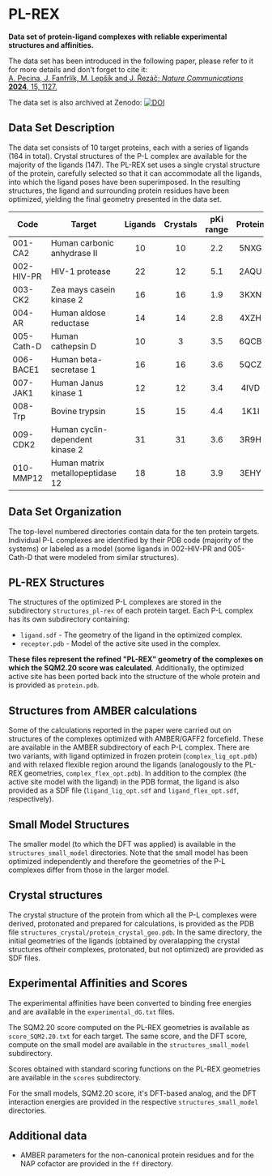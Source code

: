 # PL-REX

**Data set of protein-ligand complexes with reliable experimental structures and affinities.**

The data set has been introduced in the following paper, please refer to it for more details and don't forget to cite it:   
[A. Pecina, J. Fanfrlík, M. Lepšík and J. Řezáč; *Nature Communications* **2024**, 15, 1127.](https://doi.org/10.1038/s41467-024-45431-8)

The data set is also archived at Zenodo: [![DOI](https://zenodo.org/badge/660057665.svg)](https://zenodo.org/badge/latestdoi/660057665)

## Data Set Description

The data set consists of 10 target proteins, each with a series of ligands (164 in total). Crystal structures of the P-L complex are available for the majority of the ligands (147). The PL-REX set uses a single crystal structure of the protein, carefully selected so that it can accommodate all the ligands, into which the ligand poses have been superimposed. In the resulting structures, the ligand and surrounding protein residues have been optimized, yielding the final geometry presented in the data set.

| Code       | Target                           | Ligands | Crystals | pKi range | Protein |
|------------|----------------------------------|:-------:|:--------:|:---------:|:-------:|
| 001-CA2    | Human carbonic anhydrase II      | 10      | 10       | 2.2       | 5NXG    |
| 002-HIV-PR | HIV-1 protease                   | 22      | 12       | 5.1       | 2AQU    |
| 003-CK2    | Zea mays casein kinase 2         | 16      | 16       | 1.9       | 3KXN    |
| 004-AR     | Human aldose reductase           | 14      | 14       | 2.8       | 4XZH    |
| 005-Cath-D | Human cathepsin D                | 10      | 3        | 3.5       | 6QCB    |
| 006-BACE1  | Human beta-secretase 1           | 16      | 16       | 3.6       | 5QCZ    |
| 007-JAK1   | Human Janus kinase 1             | 12      | 12       | 3.4       | 4IVD    |
| 008-Trp    | Bovine trypsin                   | 15      | 15       | 4.4       | 1K1I    |
| 009-CDK2   | Human cyclin-dependent kinase 2  | 31      | 31       | 3.6       | 3R9H    |
| 010-MMP12  | Human matrix metallopeptidase 12 | 18      | 18       | 3.9       | 3EHY    |

## Data Set Organization

The top-level numbered directories contain data for the ten protein targets.
Individual P-L complexes are identified by their PDB code (majority of the systems) or labeled as a model
(some ligands in 002-HIV-PR and 005-Cath-D that were modeled from similar structures). 

## PL-REX Structures

The structures of the optimized P-L complexes are stored in the subdirectory `structures_pl-rex` of each protein target. Each P-L complex has its own subdirectory containing:

- `ligand.sdf` - The geometry of the ligand in the optimized complex.
- `receptor.pdb` - Model of the active site used in the complex.

**These files represent the refined "PL-REX" geometry of the complexes on which the SQM2.20 score was calculated**. Additionally, the optimized active site has been ported back into the structure of the whole protein and is provided as `protein.pdb`.

## Structures from AMBER calculations

Some of the calculations reported in the paper were carried out on structures of the complexes optimized with AMBER/GAFF2 forcefield. These are available in the AMBER subdirectory of each P-L complex. There are two variants, with ligand optimized in frozen protein (`complex_lig_opt.pdb`) and with relaxed flexible region around the ligands (analogously to the PL-REX geometries, `complex_flex_opt.pdb`). In addition to the complex (the active site model with the ligand) in the PDB format, the ligand is also provided as a SDF file (`ligand_lig_opt.sdf` and `ligand_flex_opt.sdf`, respectively).

## Small Model Structures

The smaller model (to which the DFT was applied) is available in the `structures_small_model` directories. Note that the small model has been optimized independently and therefore the geometries of the P-L complexes differ from those in the larger model. 

## Crystal structures

The crystal structure of the protein from which all the P-L complexes were derived, protonated and prepared for calculations, is provided as the PDB file `structures_crystal/protein_crystal_geo.pdb`. In the same directory, the initial geometries of the ligands (obtained by overalapping the crystal structures oftheir complexes, protonated, but not optimized) are provided as SDF files.

## Experimental Affinities and Scores

The experimental affinities have been converted to binding free energies and are available in the `experimental_dG.txt` files.

The SQM2.20 score computed on the PL-REX geometries is available as `score_SQM2.20.txt` for each target. The same score, and the DFT score, compute on the small model are available in the `structures_small_model` subdirectory.

Scores obtained with standard scoring functions on the PL-REX geometries are available in the `scores` subdirectory.

For the small models, SQM2.20 score, it's DFT-based analog, and the DFT interaction energies are provided in the respective `structures_small_model` directories.

## Additional data

- AMBER parameters for the non-canonical protein residues and for the NAP cofactor are provided in the `ff` directory.

